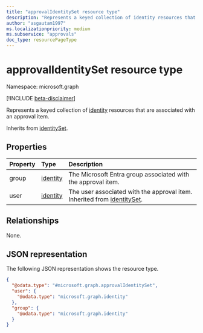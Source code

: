 ```yaml
---
title: "approvalIdentitySet resource type"
description: "Represents a keyed collection of identity resources that are associated with an approval item."
author: "asgautam1997"
ms.localizationpriority: medium
ms.subservice: "approvals"
doc_type: resourcePageType
---
```


# approvalIdentitySet resource type

Namespace: microsoft.graph

[!INCLUDE [beta-disclaimer](../../includes/beta-disclaimer.md)]

Represents a keyed collection of [identity](identity.md) resources that are associated with an approval item.

Inherits from [identitySet](../resources/identityset.md).

## Properties
|Property|Type|Description|
|:---|:---|:---|
|group|[identity](../resources/identity.md)|The Microsoft Entra group associated with the approval item.|
|user|[identity](../resources/identity.md)|The user associated with the approval item. Inherited from [identitySet](../resources/identityset.md).|

## Relationships
None.

## JSON representation
The following JSON representation shows the resource type.
<!-- {
  "blockType": "resource",
  "@odata.type": "microsoft.graph.approvalIdentitySet"
}
-->
``` json
{
  "@odata.type": "#microsoft.graph.approvalIdentitySet",
  "user": {
    "@odata.type": "microsoft.graph.identity"
  },
  "group": {
    "@odata.type": "microsoft.graph.identity"
  }
}
```

